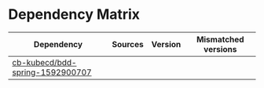 # Dependency Matrix

Dependency | Sources | Version | Mismatched versions
---------- | ------- | ------- | -------------------
[cb-kubecd/bdd-spring-1592900707](https://github.com/cb-kubecd/bdd-spring-1592900707.git) |  | []() | 
